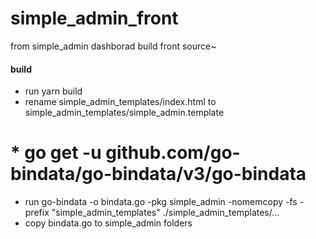 # simple_admin_front
from simple_admin dashborad build  front  source~

#### build
* run yarn build
* rename simple_admin_templates/index.html to simple_admin_templates/simple_admin.template
# * go get -u github.com/go-bindata/go-bindata/v3/go-bindata
* run go-bindata -o bindata.go -pkg simple_admin -nomemcopy -fs -prefix "simple_admin_templates" ./simple_admin_templates/...
* copy bindata.go to simple_admin folders

